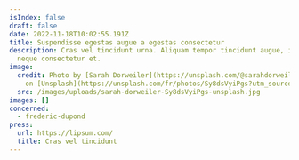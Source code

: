 ```yaml
---
isIndex: false
draft: false
date: 2022-11-18T10:02:55.191Z
title: Suspendisse egestas augue a egestas consectetur
description: Cras vel tincidunt urna. Aliquam tempor tincidunt augue, in iaculis
  neque consectetur et.
image:
  credit: Photo by [Sarah Dorweiler](https://unsplash.com/@sarahdorweiler?utm_source=unsplash&utm_medium=referral&utm_content=creditCopyText)
    on [Unsplash](https://unsplash.com/fr/photos/Sy8dsVyiPgs?utm_source=unsplash&utm_medium=referral&utm_content=creditCopyText)
  src: /images/uploads/sarah-dorweiler-Sy8dsVyiPgs-unsplash.jpg
images: []
concerned: 
  - frederic-dupond
press:
  url: https://lipsum.com/
  title: Cras vel tincidunt
---
```

  